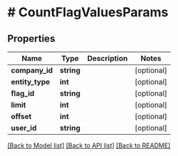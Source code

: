 # # CountFlagValuesParams

## Properties

Name | Type | Description | Notes
------------ | ------------- | ------------- | -------------
**company_id** | **string** |  | [optional]
**entity_type** | **int** |  | [optional]
**flag_id** | **string** |  | [optional]
**limit** | **int** |  | [optional]
**offset** | **int** |  | [optional]
**user_id** | **string** |  | [optional]

[[Back to Model list]](../../README.md#models) [[Back to API list]](../../README.md#endpoints) [[Back to README]](../../README.md)
